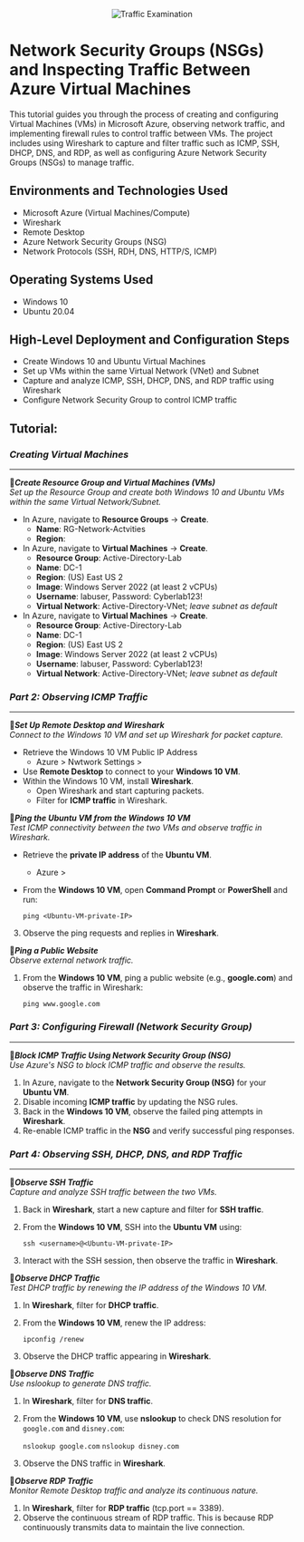 <p align="center">
<img src="https://i.imgur.com/Ua7udoS.png" alt="Traffic Examination"/>
</p>

<h1>Network Security Groups (NSGs) and Inspecting Traffic Between Azure Virtual Machines</h1>
This tutorial guides you through the process of creating and configuring Virtual Machines (VMs) in Microsoft Azure, observing network traffic, and implementing firewall rules to control traffic between VMs. The project includes using Wireshark to capture and filter traffic such as ICMP, SSH, DHCP, DNS, and RDP, as well as configuring Azure Network Security Groups (NSGs) to manage traffic.

<h2>Environments and Technologies Used</h2>

- Microsoft Azure (Virtual Machines/Compute)
- Wireshark
- Remote Desktop
- Azure Network Security Groups (NSG)
- Network Protocols (SSH, RDH, DNS, HTTP/S, ICMP)
  
<h2>Operating Systems Used </h2>

- Windows 10 
- Ubuntu 20.04 

<h2>High-Level Deployment and Configuration Steps</h2>

- Create Windows 10 and Ubuntu Virtual Machines
- Set up VMs within the same Virtual Network (VNet) and Subnet
- Capture and analyze ICMP, SSH, DHCP, DNS, and RDP traffic using Wireshark
- Configure Network Security Group to control ICMP traffic


<h2>Tutorial:</h2>

### ***Creating Virtual Machines***

---

🔷***Create Resource Group and Virtual Machines (VMs)***  
*Set up the Resource Group and create both Windows 10 and Ubuntu VMs within the same Virtual Network/Subnet.*

- In Azure, navigate to **Resource Groups** → **Create**.  
    - **Name**: RG-Network-Actvities
    - **Region**:  
- In Azure, navigate to **Virtual Machines** → **Create**.
  - **Resource Group**: Active-Directory-Lab
  - **Name**: DC-1
  - **Region**: (US) East US 2
  - **Image**: Windows Server 2022 (at least 2 vCPUs)
  - **Username**: labuser, Password: Cyberlab123!
  - **Virtual Network**: Active-Directory-VNet; *leave subnet as default*
- In Azure, navigate to **Virtual Machines** → **Create**.
  - **Resource Group**: Active-Directory-Lab
  - **Name**: DC-1
  - **Region**: (US) East US 2
  - **Image**: Windows Server 2022 (at least 2 vCPUs)
  - **Username**: labuser, Password: Cyberlab123!
  - **Virtual Network**: Active-Directory-VNet; *leave subnet as default*



### ***Part 2: Observing ICMP Traffic***

---

🔷***Set Up Remote Desktop and Wireshark***    
*Connect to the Windows 10 VM and set up Wireshark for packet capture.*  

- Retrieve the Windows 10 VM Public IP Address
    - Azure > Nwtwork Settings >   
- Use **Remote Desktop** to connect to your **Windows 10 VM**.
- Within the Windows 10 VM, install **Wireshark**.
    - Open Wireshark and start capturing packets.
    - Filter for **ICMP traffic** in Wireshark.

🔷***Ping the Ubuntu VM from the Windows 10 VM***  
*Test ICMP connectivity between the two VMs and observe traffic in Wireshark.*

- Retrieve the **private IP address** of the **Ubuntu VM**.
    - Azure > 
- From the **Windows 10 VM**, open **Command Prompt** or **PowerShell** and run:
   
     `ping <Ubuntu-VM-private-IP>`
    
3. Observe the ping requests and replies in **Wireshark**.

🔷***Ping a Public Website***  
*Observe external network traffic.*

1. From the **Windows 10 VM**, ping a public website (e.g., **google.com**) and observe the traffic in Wireshark:

    `ping www.google.com`




### ***Part 3: Configuring Firewall (Network Security Group)***

---

🔷***Block ICMP Traffic Using Network Security Group (NSG)***  
*Use Azure's NSG to block ICMP traffic and observe the results.*

1. In Azure, navigate to the **Network Security Group (NSG)** for your **Ubuntu VM**.
2. Disable incoming **ICMP traffic** by updating the NSG rules.
3. Back in the **Windows 10 VM**, observe the failed ping attempts in **Wireshark**.
4. Re-enable ICMP traffic in the **NSG** and verify successful ping responses.



### ***Part 4: Observing SSH, DHCP, DNS, and RDP Traffic***

---

🔷***Observe SSH Traffic***  
*Capture and analyze SSH traffic between the two VMs.*

1. Back in **Wireshark**, start a new capture and filter for **SSH traffic**.
2. From the **Windows 10 VM**, SSH into the **Ubuntu VM** using:
    
     `ssh <username>@<Ubuntu-VM-private-IP>`
    
3. Interact with the SSH session, then observe the traffic in **Wireshark**.

🔷***Observe DHCP Traffic***  
*Test DHCP traffic by renewing the IP address of the Windows 10 VM.*

1. In **Wireshark**, filter for **DHCP traffic**.
2. From the **Windows 10 VM**, renew the IP address:
    
     `ipconfig /renew`
   
3. Observe the DHCP traffic appearing in **Wireshark**.

🔷***Observe DNS Traffic***  
*Use nslookup to generate DNS traffic.*

1. In **Wireshark**, filter for **DNS traffic**.
2. From the **Windows 10 VM**, use **nslookup** to check DNS resolution for `google.com` and `disney.com`:
    
    `nslookup google.com`
    `nslookup disney.com`
 
3. Observe the DNS traffic in **Wireshark**.

🔷***Observe RDP Traffic***  
*Monitor Remote Desktop traffic and analyze its continuous nature.*

1. In **Wireshark**, filter for **RDP traffic** (tcp.port == 3389).
2. Observe the continuous stream of RDP traffic. This is because RDP continuously transmits data to maintain the live connection.


